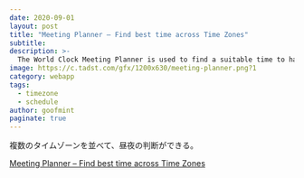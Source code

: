 ```yaml
---
date: 2020-09-01
layout: post
title: "Meeting Planner – Find best time across Time Zones"
subtitle: 
description: >-
  The World Clock Meeting Planner is used to find a suitable time to have a telephone conversation, web cast or meeting with participants in many time zones
image: https://c.tadst.com/gfx/1200x630/meeting-planner.png?1
category: webapp
tags:
  - timezone
  - schedule
author: goofmint
paginate: true
---
```

複数のタイムゾーンを並べて、昼夜の判断ができる。

[Meeting Planner – Find best time across Time Zones](https://www.timeanddate.com/worldclock/meeting.html)
